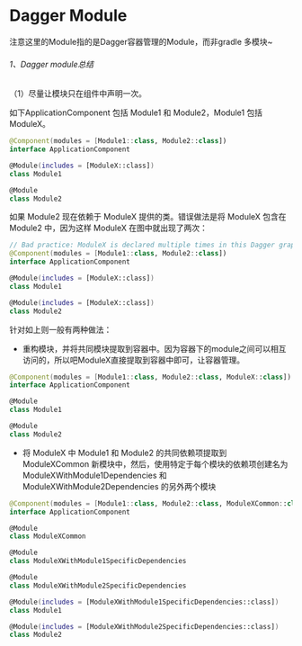 # Dagger Module

注意这里的Module指的是Dagger容器管理的Module，而非gradle 多模块~

###### 1、Dagger module总结

（1）尽量让模块只在组件中声明一次。

如下ApplicationComponent 包括 Module1 和 Module2，Module1 包括 ModuleX。

```kotlin
@Component(modules = [Module1::class, Module2::class])
interface ApplicationComponent

@Module(includes = [ModuleX::class])
class Module1

@Module
class Module2
```

如果 Module2 现在依赖于 ModuleX 提供的类。错误做法是将 ModuleX 包含在 Module2 中，因为这样 ModuleX 在图中就出现了两次：
```kotlin
// Bad practice: ModuleX is declared multiple times in this Dagger graph
@Component(modules = [Module1::class, Module2::class])
interface ApplicationComponent

@Module(includes = [ModuleX::class])
class Module1

@Module(includes = [ModuleX::class])
class Module2
```

针对如上则一般有两种做法：

- 重构模块，并将共同模块提取到容器中。因为容器下的module之间可以相互访问的，所以吧ModuleX直接提取到容器中即可，让容器管理。

```kotlin
@Component(modules = [Module1::class, Module2::class, ModuleX::class])
interface ApplicationComponent

@Module
class Module1

@Module
class Module2
```

- 将 ModuleX 中 Module1 和 Module2 的共同依赖项提取到 ModuleXCommon 新模块中，然后，使用特定于每个模块的依赖项创建名为 ModuleXWithModule1Dependencies 和 ModuleXWithModule2Dependencies 的另外两个模块

```kotlin
@Component(modules = [Module1::class, Module2::class, ModuleXCommon::class])
interface ApplicationComponent

@Module
class ModuleXCommon 

@Module
class ModuleXWithModule1SpecificDependencies

@Module
class ModuleXWithModule2SpecificDependencies 

@Module(includes = [ModuleXWithModule1SpecificDependencies::class])
class Module1

@Module(includes = [ModuleXWithModule2SpecificDependencies::class])
class Module2
```


